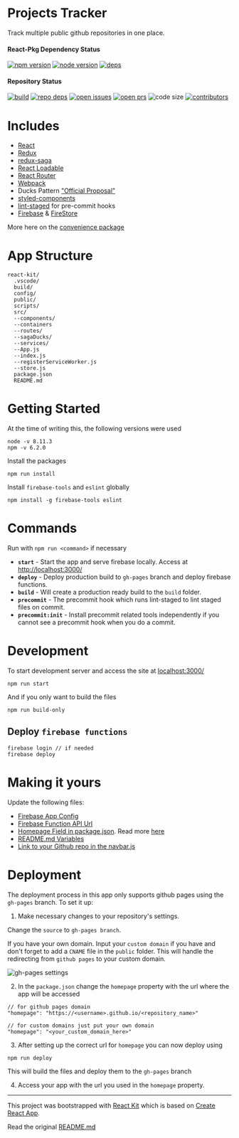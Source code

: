 # Projects Tracker
Track multiple public github repositories in one place.

#### React-Pkg Dependency Status

[![npm version][npm-img]][npm-url]
[![node version][node-img]][node-url]
[![deps][deps-img]][deps-url]

#### Repository Status

[![build][travis-img]][travis-url]
[![repo deps][repo-deps-img]][repo-deps-url]
[![open issues][issues-img]][issues-url]
[![open prs][pr-img]][pr-url]
![code size][code-size-img]
[![contributors][contributor-img]][contributor-url]

# Includes
- [React](https://github.com/facebook/react)
- [Redux](https://github.com/reactjs/redux)
- [redux-saga](https://github.com/redux-saga/redux-saga)
- [React Loadable](https://github.com/jamiebuilds/react-loadable)
- [React Router](https://github.com/ReactTraining/react-router)
- [Webpack](https://github.com/webpack/webpack)
- Ducks Pattern ["Official Proposal"](https://github.com/erikras/ducks-modular-redux)
- [styled-components](https://github.com/styled-components/styled-components)
- [lint-staged](https://github.com/okonet/lint-staged) for pre-commit hooks
- [Firebase](https://firebase.google.com/) & [FireStore](https://firebase.google.com/docs/firestore/)

More here on the [convenience package](https://github.com/codesandcoffees/react-pkg)

# App Structure
```
react-kit/
  .vscode/
  build/
  config/
  public/
  scripts/
  src/
  --components/
  --containers
  --routes/
  --sagaDucks/
  --services/
  --App.js
  --index.js
  --registerServiceWorker.js
  --store.js
  package.json
  README.md
```

# Getting Started
At the time of writing this, the following versions were used
```
node -v 8.11.3
npm -v 6.2.0
```

Install the packages
```
npm run install
```

Install `firebase-tools` and `eslint` globally

```
npm install -g firebase-tools eslint
```

# Commands
Run with `npm run <command>` if necessary
* **`start`** - Start the app and serve firebase locally. Access at [http://localhost:3000/](http://localhost:3000/)
* **`deploy`** - Deploy production build to `gh-pages` branch and deploy firebase functions.
* **`build`** - Will create a production ready build to the `build` folder.
* **`precommit`** - The precommit hook which runs lint-staged to lint staged files on commit.
* **`precommit:init`** - Install precommit related tools independently if you cannot see a precommit hook when you do a commit.

# Development
To start development server and access the site at [localhost:3000/](localhost:3000/)
```
npm run start
```

And if you only want to build the files
```
npm run build-only
```

## Deploy `firebase functions`

```
firebase login // if needed
firebase deploy
```

# Making it yours
Update the following files:
* [Firebase App Config](./src/sagaDucks/rsf.js)
* [Firebase Function API Url](./src/services/firebase-functions.js)
* [Homepage Field in package.json](./package.json). Read more [here](#deployment)
* [README.md Variables](./README.md)
* [Link to your Github repo in the navbar.js](./src/components/Navbar/Navbar.js)

# Deployment
The deployment process in this app only supports github pages using the `gh-pages` branch. To set it up:
1. Make necessary changes to your repository's settings.

Change the `source` to `gh-pages branch`.

If you have your own domain. Input your `custom domain` if you have and don't forget to add a `CNAME` file in the `public` folder. This will handle the redirecting from `github pages` to your custom domain.

![gh-pages settings](https://res.cloudinary.com/dfrhytey3/image/upload/v1522392328/gh-pages_rwrv32.png)

2. In the `package.json` change the `homepage` property with the url where the app will be accessed
```
// for github pages domain
"homepage": "https://<username>.github.io/<repository_name>"

// for custom domains just put your own domain
"homepage": "<your_custom_domain_here>"
```
3. After setting up the correct url for `homepage` you can now deploy using
```
npm run deploy
```
This will build the files and deploy them to the `gh-pages` branch

4. Access your app with the url you used in the `homepage` property.

---

This project was bootstrapped with [React Kit](https://github.com/codesandcoffees/react-kit) which is based on [Create React App](https://github.com/facebookincubator/create-react-app).

Read the original [README.md](/README-orig.md)

<!-- React PKG Details -->
[npm-img]: https://img.shields.io/npm/v/@codes-and-coffees/react-pkg.svg?style=flat-square&maxAge=86400
[npm-url]: https://www.npmjs.com/package/@codes-and-coffees/react-pkg
[node-img]: https://img.shields.io/node/v/@codes-and-coffees/react-pkg.svg?style=flat-square&maxAge=86400
[node-url]: https://nodejs.org/en/
[deps-img]: https://img.shields.io/david/codesandcoffees/react-pkg.svg?style=flat-square&maxAge=86400
[deps-url]: https://david-dm.org/codesandcoffees/react-pkg

<!-- Repo Details -->
[issues-url]: https://github.com/iamdevlinph/projects-tracker/issues
[issues-img]: https://img.shields.io/github/issues/iamdevlinph/projects-tracker.svg?style=flat-square&maxAge=86400
[pr-img]: https://img.shields.io/github/issues-pr/iamdevlinph/projects-tracker.svg?style=flat-square&maxAge=86400
[pr-url]: https://github.com/iamdevlinph/projects-tracker/pulls
[contributor-img]: https://img.shields.io/github/contributors/iamdevlinph/projects-tracker.svg?style=flat-square&maxAge=86400
[contributor-url]: https://github.com/iamdevlinph/projects-tracker/graphs/contributors
[code-size-img]: https://img.shields.io/github/languages/code-size/iamdevlinph/projects-tracker.svg?style=flat-square&maxAge=86400
[repo-deps-img]: https://img.shields.io/david/iamdevlinph/projects-tracker.svg?style=flat-square&maxAge=86400
[repo-deps-url]: https://david-dm.org/iamdevlinph/projects-tracker
[travis-img]: https://img.shields.io/travis/iamdevlinph/projects-tracker/master.svg?style=flat-square&maxAge=86400
[travis-url]: https://travis-ci.com/iamdevlinph/projects-tracker
